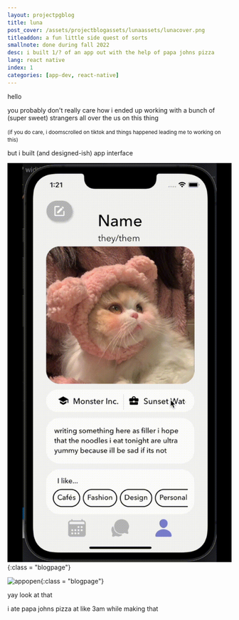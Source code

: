 ```yaml
---
layout: projectpgblog
title: luna
post_cover: /assets/projectblogassets/lunaassets/lunacover.png
titleaddon: a fun little side quest of sorts
smallnote: done during fall 2022
desc: i built 1/? of an app out with the help of papa johns pizza
lang: react native
index: 1
categories: [app-dev, react-native]
---
```


hello

you probably don't really care how i ended up working with a bunch of (super sweet) strangers all over the us on this thing

<small>(if you do care, i doomscrolled on tiktok and things happened leading me to working on this) </small>

but i built (and designed-ish) app interface

![appopen](/assets/projectblogassets/lunaassets/luna_1.gif){:class = "blogpage"}

![appopen](/assets/projectblogassets/lunaassets/luna_2.gif){:class = "blogpage"}

yay
look at that

i ate papa johns pizza at like 3am while making that
